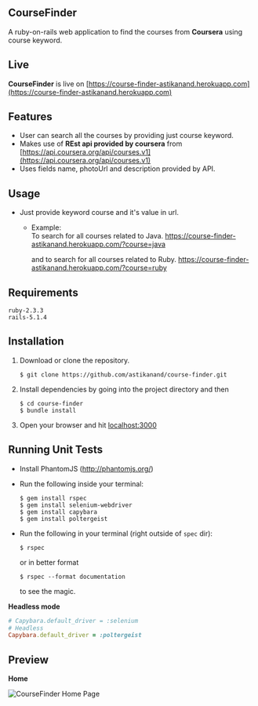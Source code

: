 CourseFinder
------------------------------
A ruby-on-rails web application to find the courses from **Coursera** using course keyword.

Live
------------------------------
**CourseFinder** is live on [https://course-finder-astikanand.herokuapp.com](https://course-finder-astikanand.herokuapp.com)


Features
------------------------------
* User can search all the courses by providing just course keyword.
* Makes use of **REst api provided by coursera** from [https://api.coursera.org/api/courses.v1](https://api.coursera.org/api/courses.v1)
* Uses fields name, photoUrl and description provided by API.

Usage
------------------------------
* Just provide keyword course and it's value in url.
  - Example:   
      To search for all courses related to Java. 
      https://course-finder-astikanand.herokuapp.com/?course=java
      
      and to search for all courses related to Ruby. 
      https://course-finder-astikanand.herokuapp.com/?course=ruby



Requirements
------------------------------
```
ruby-2.3.3
rails-5.1.4
```



Installation
------------------------------

1. Download or clone the repository.
    
    ```
    $ git clone https://github.com/astikanand/course-finder.git
    ```

2. Install dependencies by going into the project directory and then

    ```
    $ cd course-finder
    $ bundle install
    ```

3. Open your browser and hit [localhost:3000](http://localhost:3000/) 



Running Unit Tests
------------------------------

* Install PhantomJS (http://phantomjs.org/)

* Run the following inside your terminal:

  ```shell
  $ gem install rspec
  $ gem install selenium-webdriver
  $ gem install capybara
  $ gem install poltergeist
  ```

* Run the following in your terminal (right outside of `spec` dir):

   ```shell
   $ rspec
   ```

   or in better format

   ```shell
   $ rspec --format documentation
   ```

   to see the magic.

**Headless mode**

```ruby
# Capybara.default_driver = :selenium
# Headless
Capybara.default_driver = :poltergeist
```
    

Preview
------------------------------

**Home**

![CourseFinder Home Page](https://i.imgur.com/antKnGj.png)

